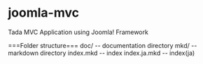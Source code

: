 joomla-mvc
==========

Tada MVC Application using Joomla! Framework

===Folder structure===
    doc/              -- documentation directory
      mkd/            -- markdown directory
        index.mkd     -- index
        index.ja.mkd  -- index(ja)